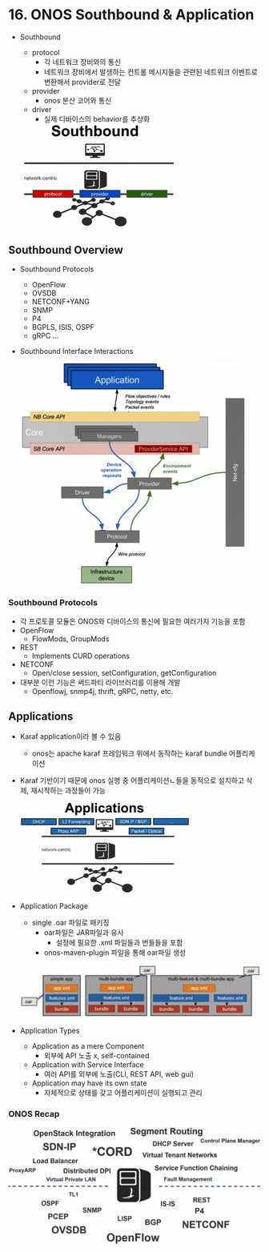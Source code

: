# 16. ONOS Southbound & Application

- Southbound

  - protocol
    - 각 네트워크 장비와의 통신
    - 네트워크 장비에서 발생하는 컨트롤 메시지들을 관련된 네트워크 이벤트로 변환해서 provider로 전달
  - provider
    - onos 분산 코어와 통신
  - driver
    - 실제 디바이스의 behavior를 추상화

  <img src="images/image-20210222104059247.png" alt="image-20210222104059247" style="zoom:30%;" />



## Southbound Overview

- Southbound Protocols

  - OpenFlow
  - OVSDB
  - NETCONF+YANG
  - SNMP
  - P4
  - BGPLS, ISIS, OSPF
  - gRPC ...

- Southbound Interface Interactions

  <img src="images/image-20210222104257895.png" alt="image-20210222104257895" style="zoom:50%;" />



### Southbound Protocols

- 각 프로토콜 모듈은 ONOS와 디바이스의 통신에 필요한 여러가지 기능을 포함
- OpenFlow
  - FlowMods, GroupMods
- REST
  - Implements CURD operations
- NETCONF
  - Open/close session, setConfiguration, getConfiguration
- 대부분 이런 기능은 써드파티 라이브러리를 이용해 개발
  - Openflowj, snmp4j, thrift, gRPC, netty, etc.



## Applications

- Karaf application이라 볼 수 있음

  - onos는 apache karaf 프레임워크 위에서 동작하는 karaf bundle 어플리케이션

- Karaf 기반이기 때문에 onos 실행 중 어플리케이션ㄴ들을 동적으로 설치하고 삭제, 재시작하는 과정들이 가능

  <img src="images/image-20210222104629637.png" alt="image-20210222104629637" style="zoom:33%;" />

- Application Package

  - single .oar 파일로 패키징
    - oar파일은 JAR파일과 유사
      - 설정에 필요한 .xml 파일들과 번들들을 포함
    - onos-maven-plugin 파일을 통해 oar파일 생성

  ![image-20210222104816994](images/image-20210222104816994.png)



- Application Types
  - Application as a mere Component
    - 외부에 API 노출 x, self-contained
  - Application with Service Interface
    - 여러 API를 외부에 노출(CLI, REST API, web gui)
  - Application may have its own state
    - 자체적으로 상태를 갖고 어플리케이션이 실행되고 관리



### ONOS Recap

![image-20210222105017039](images/image-20210222105017039.png)